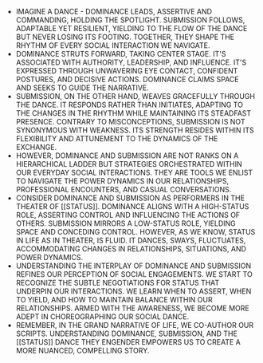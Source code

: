 ---
---

- IMAGINE A DANCE - DOMINANCE LEADS, ASSERTIVE AND COMMANDING, HOLDING THE SPOTLIGHT. SUBMISSION FOLLOWS, ADAPTABLE YET RESILIENT, YIELDING TO THE FLOW OF THE DANCE BUT NEVER LOSING ITS FOOTING. TOGETHER, THEY SHAPE THE RHYTHM OF EVERY SOCIAL INTERACTION WE NAVIGATE.
- DOMINANCE STRUTS FORWARD, TAKING CENTER STAGE. IT'S ASSOCIATED WITH AUTHORITY, LEADERSHIP, AND INFLUENCE. IT'S EXPRESSED THROUGH UNWAVERING EYE CONTACT, CONFIDENT POSTURES, AND DECISIVE ACTIONS. DOMINANCE CLAIMS SPACE AND SEEKS TO GUIDE THE NARRATIVE.
- SUBMISSION, ON THE OTHER HAND, WEAVES GRACEFULLY THROUGH THE DANCE. IT RESPONDS RATHER THAN INITIATES, ADAPTING TO THE CHANGES IN THE RHYTHM WHILE MAINTAINING ITS STEADFAST PRESENCE. CONTRARY TO MISCONCEPTIONS, SUBMISSION IS NOT SYNONYMOUS WITH WEAKNESS. ITS STRENGTH RESIDES WITHIN ITS FLEXIBILITY AND ATTUNEMENT TO THE DYNAMICS OF THE EXCHANGE.
- HOWEVER, DOMINANCE AND SUBMISSION ARE NOT RANKS ON A HIERARCHICAL LADDER BUT STRATEGIES ORCHESTRATED WITHIN OUR EVERYDAY SOCIAL INTERACTIONS. THEY ARE TOOLS WE ENLIST TO NAVIGATE THE POWER DYNAMICS IN OUR RELATIONSHIPS, PROFESSIONAL ENCOUNTERS, AND CASUAL CONVERSATIONS.
- CONSIDER DOMINANCE AND SUBMISSION AS PERFORMERS IN THE THEATER OF [[STATUS]]. DOMINANCE ALIGNS WITH A HIGH-STATUS ROLE, ASSERTING CONTROL AND INFLUENCING THE ACTIONS OF OTHERS. SUBMISSION MIRRORS A LOW-STATUS ROLE, YIELDING SPACE AND CONCEDING CONTROL. HOWEVER, AS WE KNOW, STATUS IN LIFE AS IN THEATER, IS FLUID. IT DANCES, SWAYS, FLUCTUATES, ACCOMMODATING CHANGES IN RELATIONSHIPS, SITUATIONS, AND POWER DYNAMICS.
- UNDERSTANDING THE INTERPLAY OF DOMINANCE AND SUBMISSION REFINES OUR PERCEPTION OF SOCIAL ENGAGEMENTS. WE START TO RECOGNIZE THE SUBTLE NEGOTIATIONS FOR STATUS THAT UNDERPIN OUR INTERACTIONS. WE LEARN WHEN TO ASSERT, WHEN TO YIELD, AND HOW TO MAINTAIN BALANCE WITHIN OUR RELATIONSHIPS. ARMED WITH THE AWARENESS, WE BECOME MORE ADEPT IN CHOREOGRAPHING OUR SOCIAL DANCE.
- REMEMBER, IN THE GRAND NARRATIVE OF LIFE, WE CO-AUTHOR OUR SCRIPTS. UNDERSTANDING DOMINANCE, SUBMISSION, AND THE [[STATUS]] DANCE THEY ENGENDER EMPOWERS US TO CREATE A MORE NUANCED, COMPELLING STORY.